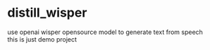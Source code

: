 # distill_wisper
use openai wisper opensource model to generate text from speech
<br>
this is just demo project